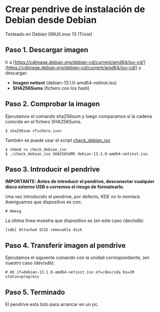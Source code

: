 # Crear pendrive de instalación de Debian desde Debian

Testeado en Debian GNU/Linux 13 (Trixie)

## Paso 1. Descargar imagen

Ir a [https://cdimage.debian.org/debian-cd/current/amd64/iso-cd/](https://cdimage.debian.org/debian-cd/current/amd64/iso-cd/) y descargar:
- **Imagen netisnt** (debian-13.1.0-amd64-netinst.iso)
- **SHA256Sums** (fichero con los hash)

## Paso 2. Comprobar la imagen

Ejecutamos el comando sha256sum y luego comparamos si la cadena coincide en el fichero SHA256Sums.

```
$ sha256sum <fichero.iso>
```

También se puede usar el script [check_debian_iso](https://people.debian.org/~danchev/debian-iso/check_debian_iso)

```
$ chmod +x check_debian_iso
$ ./check_debian_iso SHA256SUMS debian-13.1.0-amd64-netinst.iso
```

## Paso 3. Introducir el pendrive

**IMPORTANTE: Antes de introducir el pendrive, desconectar cualquier disco externo USB o corremos el riesgo de formatearlo.**

Una vez introducido el pendrive, por defecto, KDE no lo montará. Averiguamos que dispositivo es con:

```
# dmesg
```

La última línea muestra que dispositivo es (en este caso /dev/sdb):

```
[sdb] Attached SCSI removable disk
```

## Paso 4. Transferir imagen al pendrive

Ejecutamos el siguiente comando con la unidad correspondiente, (en nuestro caso /dev/sdb):

```
# dd if=debian-13.1.0-amd64-netinst.iso of=/dev/sda bs=1M status=progress
```

## Paso 5. Terminado

El pendrive está listo para arrancar en un pc.
